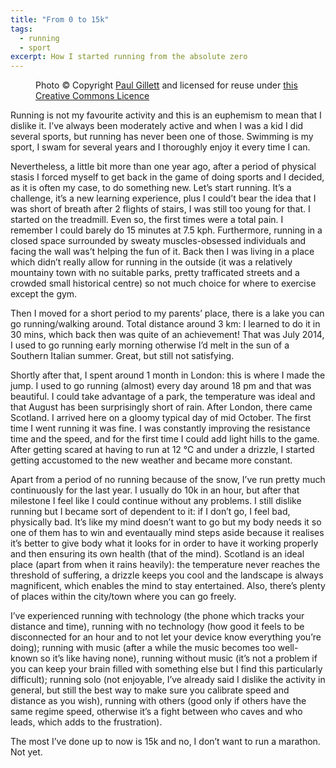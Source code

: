 ```yaml
---
title: "From 0 to 15k"
tags:
  - running
  - sport
excerpt: How I started running from the absolute zero
---
```


<figure class="responsive">
  <img src="{{ site.url }}{{site.posts_images_path}}run.jpeg" alt="">
  <figcaption>Photo © Copyright <a href="http://www.geograph.org.uk/profile/36675">Paul Gillett</a> and
licensed for reuse under <a href="http://creativecommons.org/licenses/by-sa/2.0/">this Creative Commons Licence</a></figcaption>
</figure>

Running is not my favourite activity and this is an euphemism to mean that I dislike it. I’ve always been moderately active and when I was a kid I did several sports, but running has never been one of those. Swimming is my sport, I swam for several years and I thoroughly enjoy it every time I can.

Nevertheless, a little bit more than one year ago, after a period of physical stasis I forced myself to get back in the game of doing sports and I decided, as it is often my case, to do something new. Let’s start running. It’s a challenge, it’s a new learning experience, plus I could’t bear the idea that I was short of breath after 2 flights of stairs, I was still too young for that.
I started on the treadmill. Even so, the first times were a total pain. I remember I could barely do 15 minutes at 7.5 kph. Furthermore, running in a closed space surrounded by sweaty muscles-obsessed individuals and facing the wall was’t helping the fun of it. Back then I was living in a place which didn’t really allow for running in the outside (it was a relatively mountainy town with no suitable parks, pretty trafficated streets and a crowded small historical centre) so not much choice for where to exercise except the gym.

Then I moved for a short period to my parents’ place, there is a lake you can go running/walking around. Total distance around 3 km: I learned to do it in 30 mins, which back then was quite of an achievement! That was July 2014, I used to go running early morning otherwise I’d melt in the sun of a Southern Italian summer. Great, but still not satisfying.

Shortly after that, I spent around 1 month in London: this is where I made the jump. I used to go running (almost) every day around 18 pm and that was beautiful. I could take advantage of a park, the temperature was ideal and that August has been surprisingly short of rain. After London, there came Scotland. I arrived here on a gloomy typical day of mid October. The first time I went running it was fine. I was constantly improving the resistance time and the speed, and for the first time I could add light hills to the game. After getting scared at having to run at 12 °C and under a drizzle, I started getting accustomed to the new weather and became more constant.

Apart from a period of no running because of the snow, I’ve run pretty much continuously for the last year. I usually do 10k in an hour, but after that milestone I feel like I could continue without any problems. I still dislike running but I became sort of dependent to it: if I don’t go, I feel bad, physically bad. It’s like my mind doesn’t want to go but my body needs it so one of them has to win and eventaually mind steps aside because it realises it’s better to give body what it looks for in order to have it working properly and then ensuring its own health (that of the mind). Scotland is an ideal place (apart from when it rains heavily): the temperature never reaches the threshold of suffering, a drizzle keeps you cool and the landscape is always magnificent, which enables the mind to stay entertained. Also, there’s plenty of places within the city/town where you can go freely.

I’ve experienced running with technology (the phone which tracks your distance and time), running with no technology (how good it feels to be disconnected for an hour and to not let your device know everything you’re doing); running with music (after a while the music becomes too well-known so it’s like having none), running without music (it’s not a problem if you can keep your brain filled with something else but I find this particularly difficult); running solo (not enjoyable, I’ve already said I dislike the activity in general, but still the best way to make sure you calibrate speed and distance as you wish), running with others (good only if others have the same regime speed, otherwise it’s a fight between who caves and who leads, which adds to the frustration).

The most I’ve done up to now is 15k and no, I don’t want to run a marathon. Not yet.
